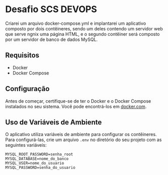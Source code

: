 # Desafio SCS DEVOPS

Criarei um arquivo docker-compose.yml e implantarei um aplicativo composto por dois contêineres, sendo um deles contendo um servidor web que serve ngnix uma página HTML,
e o segundo contêiner será composto por um servidor de banco de dados MySQL.

## Requisitos

- Docker
- Docker Compose

## Configuração

Antes de começar, certifique-se de ter o Docker e o Docker Compose instalados no seu sistema. Você pode encontrá-los em [docker.com](https://www.docker.com/get-started).

## Uso de Variáveis de Ambiente

O aplicativo utiliza variáveis de ambiente para configurar os contêineres. Para configurá-las, crie um arquivo `.env` no diretório do seu projeto com as seguintes variáveis:

```env
MYSQL_ROOT_PASSWORD=senha_root
MYSQL_DATABASE=nome_do_banco
MYSQL_USER=nome_do_usuario
MYSQL_PASSWORD=senha_do_usuario

